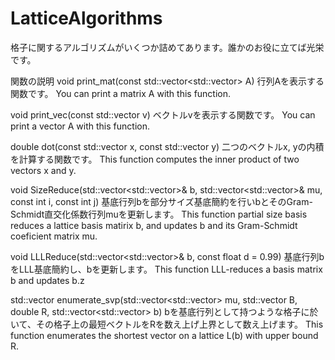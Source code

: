 # LatticeAlgorithms
格子に関するアルゴリズムがいくつか詰めてあります。誰かのお役に立てば光栄です。

関数の説明
void print_mat(const std::vector<std::vector<auto>> A)
行列Aを表示する関数です。
You can print a matrix A with this function.

void print_vec(const std::vector<auto> v)
ベクトルvを表示する関数です。
You can print a vector A with this function.

double dot(const std::vector<auto> x, const std::vector<auto> y)
二つのベクトルx, yの内積を計算する関数です。
This function computes the inner product of two vectors x and y.

void SizeReduce(std::vector<std::vector<int>>& b, std::vector<std::vector<double>>& mu, const int i, const int j)
基底行列bを部分サイズ基底簡約を行いbとそのGram-Schmidt直交化係数行列muを更新します。
This function partial size basis reduces a lattice basis matirix b, and updates b and its Gram-Schmidt coeficient matrix mu.

void LLLReduce(std::vector<std::vector<int>>& b, const float d = 0.99)
基底行列bをLLL基底簡約し、bを更新します。
This function LLL-reduces a basis matrix b and updates b.z

std::vector<int> enumerate_svp(std::vector<std::vector<double>> mu, std::vector<double> B, double R, std::vector<std::vector<int>> b)
bを基底行列として持つような格子に於いて、その格子上の最短ベクトルをRを数え上げ上界として数え上げます。
This function enumerates the shortest vector on a lattice L(b) with upper bound R.
